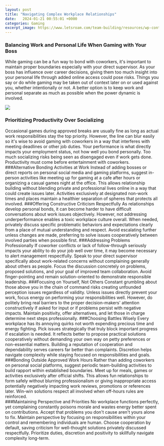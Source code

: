 ```yaml
---
layout: post
title: "Navigating Complex Workplace Relationships"
date:   2024-01-21 00:55:01 +0000
categories: Gaming
excerpt_image: https://www.letsroam.com/team-building/resources/wp-content/uploads/sites/24/2021/06/building-relationships-at-work-feature.jpg
---
```


### Balancing Work and Personal Life When Gaming with Your Boss 
While gaming can be a fun way to bond with coworkers, it's important to maintain proper boundaries especially with your direct supervisor. As your boss has influence over career decisions, giving them too much insight into your personal life through added online access could pose risks. Things you say or do while gaming may be taken out of context later on or used against you, whether intentionally or not. A better option is to keep work and personal separate as much as possible when the power dynamic is involved.

![](https://www.letsroam.com/team-building/resources/wp-content/uploads/sites/24/2021/06/building-relationships-at-work-feature.jpg)
### Prioritizing Productivity Over Socializing 
Occasional games during approved breaks are usually fine as long as actual work responsibilities stay the top priority. However, the line can blur easily so it's wise to avoid gaming with coworkers in a way that interferes with meeting deadlines or other job duties. Your performance is what directly impacts your employment status, not how well you bond personally. Too much socializing risks being seen as disengaged even if work gets done. Productivity must come before entertainment with coworkers.  
###Alternative Bonding Activities at Work
Instead of adding bosses or direct reports on personal social media and gaming platforms, suggest in-person activities like meeting up for gaming at a cafe after hours or organizing a casual games night at the office. This allows relationship building without blending private and professional lives online in a way that could create issues later. Activities exclusively at designated non-work times and places maintain a healthier separation of spheres that protects all involved.
###Offering Constructive Criticism Respectfully
As relationships develop personal bonds, it can become harder to have difficult conversations about work issues objectively. However, not addressing underperformance enables a toxic workplace culture overall. When needed, privately discuss specific problematic behaviors and expectations clearly from a place of mutual understanding and respect. Avoid escalating further unless changes are made, preferring to solve issues cooperatively between involved parties when possible first.
###Addressing Problems Professionally 
If coworker conflicts or lack of follow-through seriously impacts your ability to do your job well over time, it may become necessary to alert management respectfully. Speak to your direct supervisor specifically about work-related concerns without complaining generally about others as people. Focus the discussion concretely on problems, proposed solutions, and your goal of improved team collaboration. Avoid finger-pointing and remain solution-oriented to demonstrate responsible leadership.
###Focusing on Yourself, Not Others
Constant grumbling about those above you in the chain of command risks creating unfounded perception issues regardless of validity. Unless issues directly prevent your work, focus energy on performing your responsibilities well. However, do politely bring real barriers to the proper decision-makers' attention constructively if asked for input or if problems persist with negative impacts. Maintain positivity, offer alternatives, and let those in charge determine next steps professionally. 
###Choosing Battles Wisely 
Every workplace has its annoying quirks not worth expending precious time and energy fighting. Pick issues strategically that truly block important progress if escalation is needed. It reflects better to propose practical solutions cooperatively without demanding your own way on petty preferences or non-essential matters. Building a reputation of cooperation and dependability serves careers far better than complaints. Discretion helps navigate complexity while staying focused on responsibilities and goals.
###Bonding Outside Approved Work Hours
Rather than adding coworkers on personal social platforms, suggest periodic team-building activities to build rapport within established boundaries. Meet up for meals, games or activities exclusively after official shifts. This allows fun relationships to form safely without blurring professionalism or giving inappropriate access potentially negatively impacting work reviews, promotions or references later. Win-win solutions respect all involved when off-hours rules are reinforced.  
###Maintaining Perspective and Priorities
No workplace functions perfectly, yet complaining constantly poisons morale and wastes energy better spent on contributions. Accept that problems you don't cause aren't yours alone to fix. Maintain perspective by focusing on responsibilities within your control and remembering individuals are human. Choose cooperation by default, saving criticism for well-thought solutions privately discussed respectfully. Prioritize duties, discretion and positivity to skillfully navigate complexity long-term.